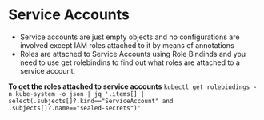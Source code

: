 # Service Accounts
- Service accounts are just empty objects and no configurations are involved except IAM roles attached to it by means of annotations
- Roles are attached to Service Accounts using Role Bindinds and you need to use get rolebindins to find out what roles are attached to a service account.

**To get the roles attached to service accounts**
`kubectl get rolebindings -n kube-system -o json | jq '.items[] | select(.subjects[]?.kind=="ServiceAccount" and .subjects[]?.name=="sealed-secrets")'`


